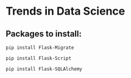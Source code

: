 # Trends in Data Science

## Packages to install:
```
pip install Flask-Migrate
```
```
pip install Flask-Script
```
```
pip install Flask-SQLAlchemy
```